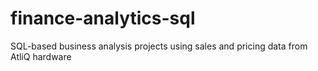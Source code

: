 # finance-analytics-sql
SQL-based business analysis projects using sales and pricing data from AtliQ hardware
